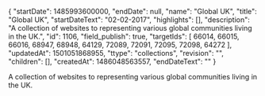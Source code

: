 {
  "startDate": 1485993600000, 
  "endDate": null, 
  "name": "Global UK", 
  "title": "Global UK", 
  "startDateText": "02-02-2017", 
  "highlights": [], 
  "description": "A collection of websites to representing various global communities living in the UK.", 
  "id": 1106, 
  "field_publish": true, 
  "targetIds": [
    66014, 
    66015, 
    66016, 
    68947, 
    68948, 
    64129, 
    72089, 
    72091, 
    72095, 
    72098, 
    64272
  ], 
  "updatedAt": 1501051868955, 
  "ttype": "collections", 
  "revision": "", 
  "children": [], 
  "createdAt": 1486048563557, 
  "endDateText": ""
}

A collection of websites to representing various global communities living in the UK.